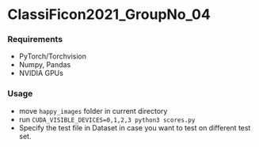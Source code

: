 # ClassiFicon2021_GroupNo_04

### Requirements
- PyTorch/Torchvision
- Numpy, Pandas
- NVIDIA GPUs

### Usage
- move ```happy_images``` folder in current directory
- run ```CUDA_VISIBLE_DEVICES=0,1,2,3 python3 scores.py```
- Specify the test file in Dataset in case you want to test on different test set.